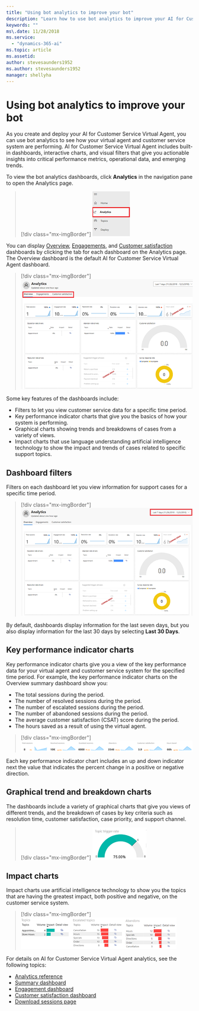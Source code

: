 ```yaml
---
title: "Using bot analytics to improve your bot"
description: "Learn how to use bot analytics to improve your AI for Customer Service Virtual Agent bot."
keywords: ""
ms\.date: 11/28/2018
ms.service:
  - "dynamics-365-ai"
ms.topic: article
ms.assetid: 
author: stevesaunders1952
ms.author: stevesaunders1952
manager: shellyha
---
```


# Using bot analytics to improve your bot

As you create and deploy your AI for Customer Service Virtual Agent, you can use bot analytics to see how your virtual agent and customer service system are performing. AI for Customer Service Virtual Agent includes built-in dashboards, interactive charts, and visual filters that give you actionable insights into critical performance metrics, operational data, and emerging trends.

To view the bot analytics dashboards, click **Analytics** in the navigation pane to open the Analytics page.

   > [!div class="mx-imgBorder"]
   > ![Open Analytics page](media/analytics-1.png)

You can display [Overview](dashboard-overview.md), [Engagements](dashboard-engagement.md), and [Customer satisfaction](dashboard-csat.md) dashboards by clicking the tab for each dashboard on the Analytics page. The Overview dashboard is the default AI for Customer Service Virtual Agent dashboard.

   > [!div class="mx-imgBorder"]
   > ![Dashboard tabs](media/analytics-2.png)

Some key features of the dashboards include:

* Filters to let you view customer service data for a specific time period.
* Key performance indicator charts that give you the basics of how your system is performing.
* Graphical charts showing trends and breakdowns of cases from a variety of views.
* Impact charts that use language understanding artificial intelligence technology to show the impact and trends of cases related to specific support topics.

## Dashboard filters

Filters on each dashboard let you view information for support cases for a specific time period.

> [!div class="mx-imgBorder"]
> ![Dashboard filters](media/analytics-3.png)

By default, dashboards display information for the last seven days, but you also display information for the last 30 days by selecting **Last 30 Days**.

## Key performance indicator charts

Key performance indicator charts give you a view of the key performance data for your virtual agent and customer service system for the specified time period. For example, the key performance indicator charts on the Overview summary dashboard show you:

* The total sessions during the period.
* The number of resolved sessions during the period.
* The number of escalated sessions during the period.
* The number of abandoned sessions during the period.
* The average customer satisfaction (CSAT) score during the period.
* The hours saved as a result of using the virtual agent.

> [!div class="mx-imgBorder"]
> ![KPI summary charts](media/analytics-4.PNG)

Each key performance indicator chart includes an up and down indicator next the value that indicates the percent change in a positive or negative direction.

## Graphical trend and breakdown charts

The dashboards include a variety of graphical charts that give you views of different trends, and the breakdown of cases by key criteria such as resolution time, customer satisfaction, case priority, and support channel.

> [!div class="mx-imgBorder"]
> ![Graphical charts](media/analytics-5.PNG)

## Impact charts

Impact charts use artificial intelligence technology to show you the topics that are having the greatest impact, both positive and negative, on the customer service system.

> [!div class="mx-imgBorder"]
> ![Impact charts](media/analytics-6.PNG)

For details on AI for Customer Service Virtual Agent analytics, see the following topics:

* [Analytics reference](analytics-reference.md)
* [Summary dashboard](analytics-summary.md)
* [Engagement dashboard](analytics-engagement.md)
* [Customer satisfaction dashboard](analytics-CSAT.md)
* [Download sessions page](analytics-sessions.md)